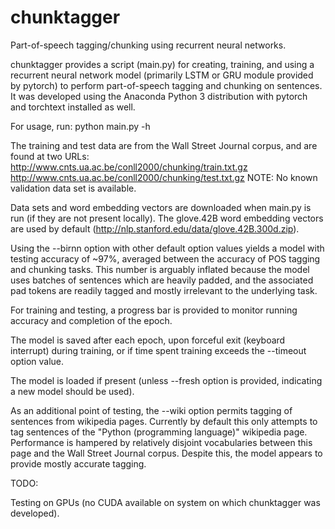 # chunktagger
Part-of-speech tagging/chunking using recurrent neural networks.

chunktagger provides a script (main.py) for creating, training, and using a recurrent neural network model 
(primarily LSTM or GRU module provided by pytorch) to perform part-of-speech tagging and chunking on sentences.
It was developed using the Anaconda Python 3 distribution with pytorch and torchtext installed as well.

For usage, run:
  python main.py -h

The training and test data are from the Wall Street Journal corpus, and are found at two URLs:
  http://www.cnts.ua.ac.be/conll2000/chunking/train.txt.gz
  http://www.cnts.ua.ac.be/conll2000/chunking/test.txt.gz
NOTE: No known validation data set is available.

Data sets and word embedding vectors are downloaded when main.py is run (if they are not present locally).
The glove.42B word embedding vectors are used by default (http://nlp.stanford.edu/data/glove.42B.300d.zip).

Using the --birnn option with other default option values yields a model with 
testing accuracy of ~97%, averaged between the accuracy of POS tagging and chunking tasks.
This number is arguably inflated because the model uses batches of sentences which are heavily padded, 
and the associated pad tokens are readily tagged and mostly irrelevant to the underlying task.

For training and testing, a progress bar is provided to monitor running accuracy and completion of the epoch.

The model is saved after each epoch, upon forceful exit (keyboard interrupt) during training, 
or if time spent training exceeds the --timeout option value.

The model is loaded if present (unless --fresh option is provided, indicating a new model should be used).

As an additional point of testing, the --wiki option permits tagging of sentences from wikipedia pages.
Currently by default this only attempts to tag sentences of the "Python (programming language)" wikipedia page.
Performance is hampered by relatively disjoint vocabularies between this page and the Wall Street Journal corpus.
Despite this, the model appears to provide mostly accurate tagging. 


TODO:

  Testing on GPUs (no CUDA available on system on which chunktagger was developed).

